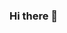 ### Hi there 👋

<!--
**nasib104/nasib104** is a ✨ _special_ ✨ repository because its `README.md` (this file) appears on your GitHub profile.

Here are some ideas to get you started:

- 🔭 I’m currently working on ... Video and Image captioning
- 🌱 I’m currently learning ... Transformer based modeling for vision and language
- 👯 I’m looking to collaborate on ... 
- 🤔 I’m looking for help with ...
- 💬 Ask me about ... Sequential modeling, Multimodal modeling
- 📫 How to reach me: ...
- 😄 Pronouns: ...
- ⚡ Fun fact: ... My favorite time of day is night
-->
